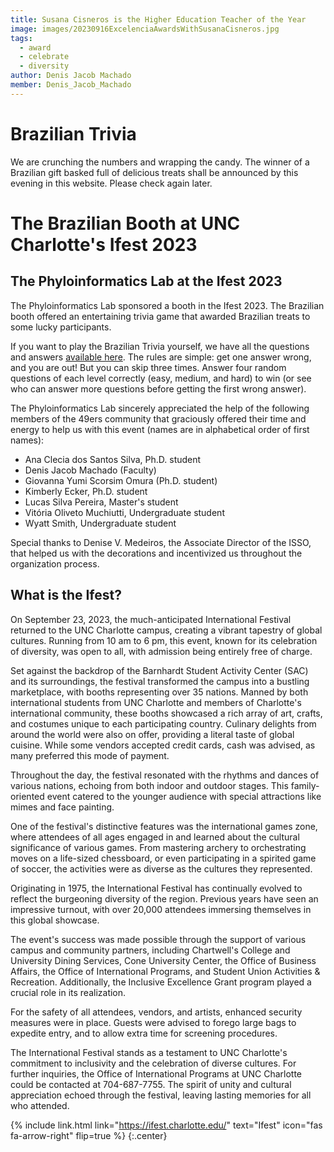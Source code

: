 ```yaml
---
title: Susana Cisneros is the Higher Education Teacher of the Year
image: images/20230916ExcelenciaAwardsWithSusanaCisneros.jpg
tags:
  - award
  - celebrate
  - diversity
author: Denis Jacob Machado
member: Denis_Jacob_Machado
---
```


# Brazilian Trivia

We are crunching the numbers and wrapping the candy. The winner of a Brazilian gift basked full of delicious treats shall be announced by this evening in this website. Please check again later.

# The Brazilian Booth at UNC Charlotte's Ifest 2023

## The Phyloinformatics Lab at the Ifest 2023

The Phyloinformatics Lab sponsored a booth in the Ifest 2023. The Brazilian booth offered an entertaining trivia game that awarded Brazilian treats to some lucky participants.

If you want to play the Brazilian Trivia yourself, we have all the questions and answers [available here](https://github.com/machadodj/machadodj.github.io/tree/main/shared/2023_Brazilian_Trivia.pdf). The rules are simple: get one answer wrong, and you are out! But you can skip three times. Answer four random questions of each level correctly (easy, medium, and hard) to win (or see who can answer more questions before getting the first wrong answer).

The Phyloinformatics Lab sincerely appreciated the help of the following members of the 49ers community that graciously offered their time and energy to help us with this event (names are in alphabetical order of first names):

- Ana Clecia dos Santos Silva, Ph.D. student
- Denis Jacob Machado (Faculty)
- Giovanna Yumi Scorsim Omura (Ph.D. student)
- Kimberly Ecker, Ph.D. student
- Lucas Silva Pereira, Master's student
- Vitória Oliveto Muchiutti, Undergraduate student
- Wyatt Smith, Undergraduate student

Special thanks to Denise V. Medeiros, the Associate Director of the ISSO, that helped us with the decorations and incentivized us throughout the organization process.

## What is the Ifest?

On September 23, 2023, the much-anticipated International Festival returned to the UNC Charlotte campus, creating a vibrant tapestry of global cultures. Running from 10 am to 6 pm, this event, known for its celebration of diversity, was open to all, with admission being entirely free of charge.

Set against the backdrop of the Barnhardt Student Activity Center (SAC) and its surroundings, the festival transformed the campus into a bustling marketplace, with booths representing over 35 nations. Manned by both international students from UNC Charlotte and members of Charlotte's international community, these booths showcased a rich array of art, crafts, and costumes unique to each participating country. Culinary delights from around the world were also on offer, providing a literal taste of global cuisine. While some vendors accepted credit cards, cash was advised, as many preferred this mode of payment.

Throughout the day, the festival resonated with the rhythms and dances of various nations, echoing from both indoor and outdoor stages. This family-oriented event catered to the younger audience with special attractions like mimes and face painting.

One of the festival's distinctive features was the international games zone, where attendees of all ages engaged in and learned about the cultural significance of various games. From mastering archery to orchestrating moves on a life-sized chessboard, or even participating in a spirited game of soccer, the activities were as diverse as the cultures they represented.

Originating in 1975, the International Festival has continually evolved to reflect the burgeoning diversity of the region. Previous years have seen an impressive turnout, with over 20,000 attendees immersing themselves in this global showcase.

The event's success was made possible through the support of various campus and community partners, including Chartwell's College and University Dining Services, Cone University Center, the Office of Business Affairs, the Office of International Programs, and Student Union Activities & Recreation. Additionally, the Inclusive Excellence Grant program played a crucial role in its realization.

For the safety of all attendees, vendors, and artists, enhanced security measures were in place. Guests were advised to forego large bags to expedite entry, and to allow extra time for screening procedures.

The International Festival stands as a testament to UNC Charlotte's commitment to inclusivity and the celebration of diverse cultures. For further inquiries, the Office of International Programs at UNC Charlotte could be contacted at 704-687-7755. The spirit of unity and cultural appreciation echoed through the festival, leaving lasting memories for all who attended.



{% include link.html link="https://ifest.charlotte.edu/" text="Ifest" icon="fas fa-arrow-right" flip=true %}
{:.center}
